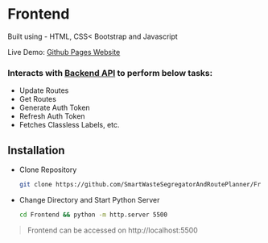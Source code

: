 # Frontend

Built using - HTML, CSS< Bootstrap and Javascript

Live Demo: [Github Pages Website](https://smartwastesegregatorandrouteplanner.github.io/Frontend)

### Interacts with [Backend API](https://github.com/SmartWasteSegregatorAndRoutePlanner/Frontend) to perform below tasks:
* Update Routes
* Get Routes
* Generate Auth Token
* Refresh Auth Token
* Fetches Classless Labels, etc.

## Installation

- Clone Repository

  ```bash
  git clone https://github.com/SmartWasteSegregatorAndRoutePlanner/Frontend.git
  ```
  
- Change Directory and Start Python Server

  ```bash
  cd Frontend && python -m http.server 5500
  ```
  
> Frontend can be accessed on http://localhost:5500


